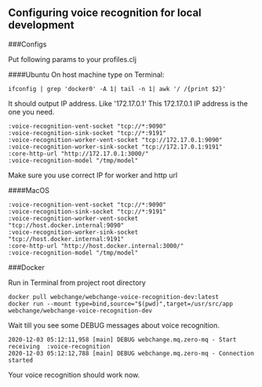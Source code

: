 ## Configuring voice recognition for local development

###Configs

Put following params to your profiles.clj 

####Ubuntu
On host machine type on Terminal:
```
ifconfig | grep 'docker0' -A 1| tail -n 1| awk '/ /{print $2}'
```

It should output IP address. Like '172.17.0.1'
This 172.17.0.1 IP address is the one you need.

```
:voice-recognition-vent-socket "tcp://*:9090"
:voice-recognition-sink-socket "tcp://*:9191"
:voice-recognition-worker-vent-socket "tcp://172.17.0.1:9090"
:voice-recognition-worker-sink-socket "tcp://172.17.0.1:9191"
:core-http-url "http://172.17.0.1:3000/"
:voice-recognition-model "/tmp/model"
```
Make sure you use correct IP for worker and http url

####MacOS
```
:voice-recognition-vent-socket "tcp://*:9090"
:voice-recognition-sink-socket "tcp://*:9191"
:voice-recognition-worker-vent-socket "tcp://host.docker.internal:9090"
:voice-recognition-worker-sink-socket "tcp://host.docker.internal:9191"
:core-http-url "http://host.docker.internal:3000/"
:voice-recognition-model "/tmp/model"
```

###Docker

Run in Terminal from project root directory
```
docker pull webchange/webchange-voice-recognition-dev:latest
docker run --mount type=bind,source="$(pwd)",target=/usr/src/app webchange/webchange-voice-recognition-dev
```

Wait till you see some DEBUG messages about voice recognition.

```
2020-12-03 05:12:11,958 [main] DEBUG webchange.mq.zero-mq - Start receiving  :voice-recognition
2020-12-03 05:12:12,788 [main] DEBUG webchange.mq.zero-mq - Connection started
```
Your voice recognition should work now.

